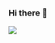 ### Hi there 👋
<a href="https://github.com/Mr-Linus/Mr-Linus/blob/master/README.md">
  <img align="left" src="https://github-readme-stats.vercel.app/api?username=Mr-Linus&show_icons=true&count_private=true" />
</a>
<!--
**Mr-Linus/Mr-Linus** is a ✨ _special_ ✨ repository because its `README.md` (this file) appears on your GitHub profile.

Here are some ideas to get you started:

- 🔭 I’m currently working on ...
- 🌱 I’m currently learning ...
- 👯 I’m looking to collaborate on ...
- 🤔 I’m looking for help with ...
- 💬 Ask me about ...
- 📫 How to reach me: ...
- 😄 Pronouns: ...
- ⚡ Fun fact: ...
-->
